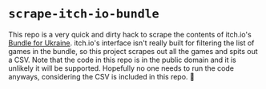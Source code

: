 # `scrape-itch-io-bundle`

This repo is a very quick and dirty hack to scrape the contents of itch.io's
[Bundle for Ukraine](https://itch.io/b/1316/bundle-for-ukraine). itch.io's
interface isn't really built for filtering the list of games in the bundle, so
this project scrapes out all the games and spits out a CSV. Note that the code
in this repo is in the public domain and it is unlikely it will be supported.
Hopefully no one needs to run the code anyways, considering the CSV is included
in this repo. 🙏
